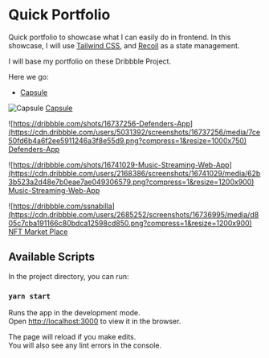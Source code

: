 # Quick Portfolio

Quick portfolio to showcase what I can easily do in frontend.
In this showcase, I will use [Tailwind CSS](https://tailwindcss.com/), and [Recoil](https://recoiljs.org/) as a state management.

I will base my portfolio on these Dribbble Project.

Here we go: 
 - [Capsule](https://antolc.github.io/front-portfolio/)

![Capsule](https://cdn.dribbble.com/users/7237996/screenshots/16744319/media/aba3423c2d5f5d05af8bd6da3cc62824.jpg?compress=1&resize=1200x900)
[Capsule](https://dribbble.com/devisermahjabinafrin)

![https://dribbble.com/shots/16737256-Defenders-App](https://cdn.dribbble.com/users/5031392/screenshots/16737256/media/7ce50fd6b4a6f2ee5911246a3f8e55d9.png?compress=1&resize=1000x750)
[Defenders-App](https://dribbble.com/shots/16737256-Defenders-App)

![https://dribbble.com/shots/16741029-Music-Streaming-Web-App](https://cdn.dribbble.com/users/2168386/screenshots/16741029/media/62b3b523a2d48e7b0eae7ae049306579.png?compress=1&resize=1200x900)
[Music-Streaming-Web-App](https://dribbble.com/shots/16741029-Music-Streaming-Web-App)

![https://dribbble.com/ssnabilla](https://cdn.dribbble.com/users/2685252/screenshots/16736995/media/d805c7cba191166c80bdca12598cd850.png?compress=1&resize=1200x900)
[NFT Market Place](https://dribbble.com/shots/16736995-Ae-NFT-Marketplace-Website/attachments/11782574?mode=media)



## Available Scripts

In the project directory, you can run:

### `yarn start`

Runs the app in the development mode.\
Open [http://localhost:3000](http://localhost:3000) to view it in the browser.

The page will reload if you make edits.\
You will also see any lint errors in the console.
